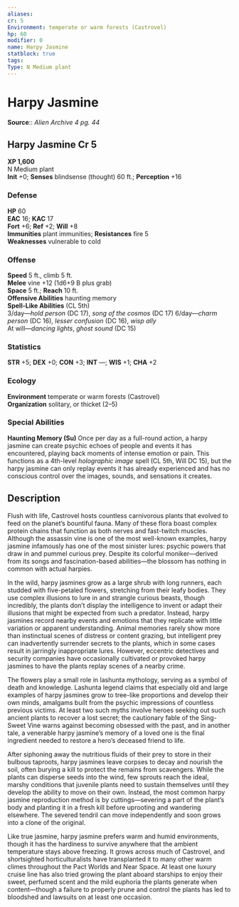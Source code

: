 ```yaml
---
aliases: 
cr: 5
Environment: temperate or warm forests (Castrovel)  
hp: 60
modifier: 0
name: Harpy Jasmine
statblock: true
tags: 
Type: N Medium plant  
---
```


# Harpy Jasmine

**Source**:: _Alien Archive 4 pg. 44_

## Harpy Jasmine Cr 5

**XP 1,600**  
N Medium plant  
**Init** +0; **Senses** blindsense (thought) 60 ft.; **Perception** +16  

### Defense

**HP** 60  
**EAC** 16; **KAC** 17  
**Fort** +6; **Ref** +2; **Will** +8  
**Immunities** plant immunities; **Resistances** fire 5  
**Weaknesses** vulnerable to cold

### Offense

**Speed** 5 ft., climb 5 ft.  
**Melee** vine +12 (1d6+9 B plus grab)  
**Space** 5 ft.; **Reach** 10 ft.  
**Offensive Abilities** haunting memory  
**Spell-Like Abilities** (CL 5th)  
3/day—_hold person_ (DC 17), _song of the cosmos_ (DC 17) 6/day—_charm person_ (DC 16), _lesser confusion_ (DC 16), _wisp ally_  
At will—_dancing lights_, _ghost sound_ (DC 15)

### Statistics

**STR** +5; **DEX** +0; **CON** +3; **INT** —; **WIS** +1; **CHA** +2

### Ecology

**Environment** temperate or warm forests (Castrovel)  
**Organization** solitary, or thicket (2–5)

### Special Abilities

**Haunting Memory (Su)** Once per day as a full-round action, a harpy jasmine can create psychic echoes of people and events it has encountered, playing back moments of intense emotion or pain. This functions as a 4th-level _holographic image_ spell (CL 5th, Will DC 15), but the harpy jasmine can only replay events it has already experienced and has no conscious control over the images, sounds, and sensations it creates.

## Description

Flush with life, Castrovel hosts countless carnivorous plants that evolved to feed on the planet’s bountiful fauna. Many of these flora boast complex protein chains that function as both nerves and fast-twitch muscles. Although the assassin vine is one of the most well-known examples, harpy jasmine infamously has one of the most sinister lures: psychic powers that draw in and pummel curious prey. Despite its colorful moniker—derived from its songs and fascination-based abilities—the blossom has nothing in common with actual harpies.

In the wild, harpy jasmines grow as a large shrub with long runners, each studded with five-petaled flowers, stretching from their leafy bodies. They use complex illusions to lure in and strangle curious beasts, though incredibly, the plants don’t display the intelligence to invent or adapt their illusions that might be expected from such a predator. Instead, harpy jasmines record nearby events and emotions that they replicate with little variation or apparent understanding. Animal memories rarely show more than instinctual scenes of distress or content grazing, but intelligent prey can inadvertently surrender secrets to the plants, which in some cases result in jarringly inappropriate lures. However, eccentric detectives and security companies have occasionally cultivated or provoked harpy jasmines to have the plants replay scenes of a nearby crime.

The flowers play a small role in lashunta mythology, serving as a symbol of death and knowledge. Lashunta legend claims that especially old and large examples of harpy jasmines grow to tree-like proportions and develop their own minds, amalgams built from the psychic impressions of countless previous victims. At least two such myths involve heroes seeking out such ancient plants to recover a lost secret; the cautionary fable of the Sing-Sweet Vine warns against becoming obsessed with the past, and in another tale, a venerable harpy jasmine’s memory of a loved one is the final ingredient needed to restore a hero’s deceased friend to life.

After siphoning away the nutritious fluids of their prey to store in their bulbous taproots, harpy jasmines leave corpses to decay and nourish the soil, often burying a kill to protect the remains from scavengers. While the plants can disperse seeds into the wind, few sprouts reach the ideal, marshy conditions that juvenile plants need to sustain themselves until they develop the ability to move on their own. Instead, the most common harpy jasmine reproduction method is by cuttings—severing a part of the plant’s body and planting it in a fresh kill before uprooting and wandering elsewhere. The severed tendril can move independently and soon grows into a clone of the original.

Like true jasmine, harpy jasmine prefers warm and humid environments, though it has the hardiness to survive anywhere that the ambient temperature stays above freezing. It grows across much of Castrovel, and shortsighted horticulturalists have transplanted it to many other warm climes throughout the Pact Worlds and Near Space. At least one luxury cruise line has also tried growing the plant aboard starships to enjoy their sweet, perfumed scent and the mild euphoria the plants generate when content—though a failure to properly prune and control the plants has led to bloodshed and lawsuits on at least one occasion.
